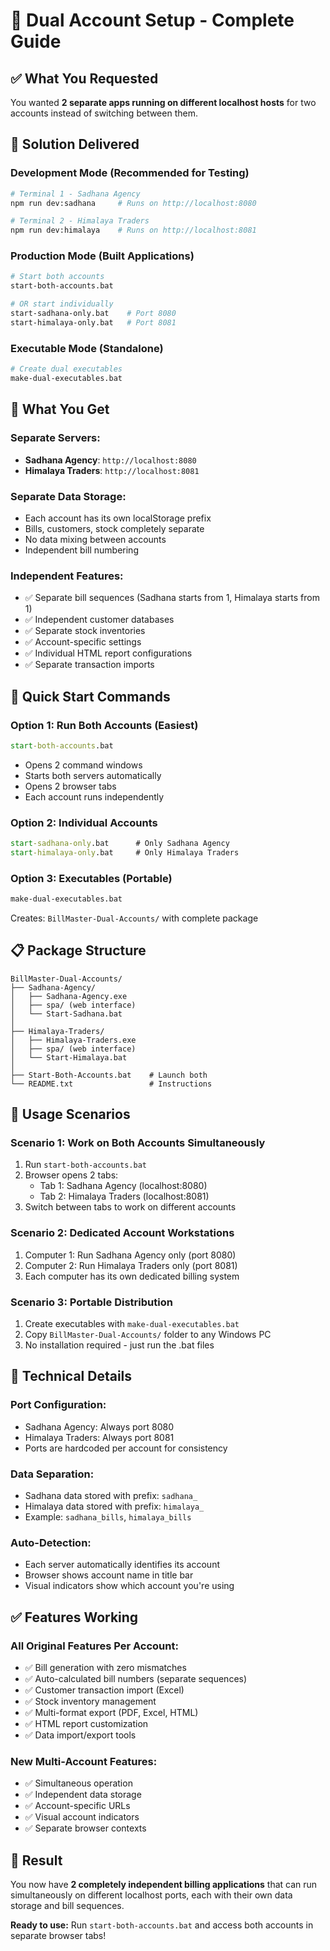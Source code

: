 # 🏢 Dual Account Setup - Complete Guide

## ✅ What You Requested

You wanted **2 separate apps running on different localhost hosts** for two accounts instead of switching between them.

## 🎯 Solution Delivered

### **Development Mode (Recommended for Testing)**

```bash
# Terminal 1 - Sadhana Agency
npm run dev:sadhana     # Runs on http://localhost:8080

# Terminal 2 - Himalaya Traders
npm run dev:himalaya    # Runs on http://localhost:8081
```

### **Production Mode (Built Applications)**

```bash
# Start both accounts
start-both-accounts.bat

# OR start individually
start-sadhana-only.bat    # Port 8080
start-himalaya-only.bat   # Port 8081
```

### **Executable Mode (Standalone)**

```bash
# Create dual executables
make-dual-executables.bat
```

## 📂 What You Get

### **Separate Servers:**

- **Sadhana Agency**: `http://localhost:8080`
- **Himalaya Traders**: `http://localhost:8081`

### **Separate Data Storage:**

- Each account has its own localStorage prefix
- Bills, customers, stock completely separate
- No data mixing between accounts
- Independent bill numbering

### **Independent Features:**

- ✅ Separate bill sequences (Sadhana starts from 1, Himalaya starts from 1)
- ✅ Independent customer databases
- ✅ Separate stock inventories
- ✅ Account-specific settings
- ✅ Individual HTML report configurations
- ✅ Separate transaction imports

## 🚀 Quick Start Commands

### **Option 1: Run Both Accounts (Easiest)**

```cmd
start-both-accounts.bat
```

- Opens 2 command windows
- Starts both servers automatically
- Opens 2 browser tabs
- Each account runs independently

### **Option 2: Individual Accounts**

```cmd
start-sadhana-only.bat      # Only Sadhana Agency
start-himalaya-only.bat     # Only Himalaya Traders
```

### **Option 3: Executables (Portable)**

```cmd
make-dual-executables.bat
```

Creates: `BillMaster-Dual-Accounts/` with complete package

## 📋 Package Structure

```
BillMaster-Dual-Accounts/
├── Sadhana-Agency/
│   ├── Sadhana-Agency.exe
│   ├── spa/ (web interface)
│   └── Start-Sadhana.bat
│
├── Himalaya-Traders/
│   ├── Himalaya-Traders.exe
│   ├── spa/ (web interface)
│   └── Start-Himalaya.bat
│
├── Start-Both-Accounts.bat    # Launch both
└── README.txt                 # Instructions
```

## 🎯 Usage Scenarios

### **Scenario 1: Work on Both Accounts Simultaneously**

1. Run `start-both-accounts.bat`
2. Browser opens 2 tabs:
   - Tab 1: Sadhana Agency (localhost:8080)
   - Tab 2: Himalaya Traders (localhost:8081)
3. Switch between tabs to work on different accounts

### **Scenario 2: Dedicated Account Workstations**

1. Computer 1: Run Sadhana Agency only (port 8080)
2. Computer 2: Run Himalaya Traders only (port 8081)
3. Each computer has its own dedicated billing system

### **Scenario 3: Portable Distribution**

1. Create executables with `make-dual-executables.bat`
2. Copy `BillMaster-Dual-Accounts/` folder to any Windows PC
3. No installation required - just run the .bat files

## 🔧 Technical Details

### **Port Configuration:**

- Sadhana Agency: Always port 8080
- Himalaya Traders: Always port 8081
- Ports are hardcoded per account for consistency

### **Data Separation:**

- Sadhana data stored with prefix: `sadhana_`
- Himalaya data stored with prefix: `himalaya_`
- Example: `sadhana_bills`, `himalaya_bills`

### **Auto-Detection:**

- Each server automatically identifies its account
- Browser shows account name in title bar
- Visual indicators show which account you're using

## ✅ Features Working

### **All Original Features Per Account:**

- ✅ Bill generation with zero mismatches
- ✅ Auto-calculated bill numbers (separate sequences)
- ✅ Customer transaction import (Excel)
- ✅ Stock inventory management
- ✅ Multi-format export (PDF, Excel, HTML)
- ✅ HTML report customization
- ✅ Data import/export tools

### **New Multi-Account Features:**

- ✅ Simultaneous operation
- ✅ Independent data storage
- ✅ Account-specific URLs
- ✅ Visual account indicators
- ✅ Separate browser contexts

## 🎉 Result

You now have **2 completely independent billing applications** that can run simultaneously on different localhost ports, each with their own data storage and bill sequences.

**Ready to use:** Run `start-both-accounts.bat` and access both accounts in separate browser tabs!
